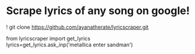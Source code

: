 # Scrape lyrics of any song on google!

! git clone https://github.com/ayanatherate/lyricscraper.git

from lyricscraper import get_lyrics <br>
lyrics=get_lyrics.ask_inp('metallica enter sandman')
